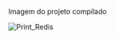 Imagem do projeto compilado

![Print_Redis](https://github.com/leticiamont/Fatec-3Semestre/assets/57296983/da4000ab-9cef-49bb-b6a8-ed0a0d7bb8c8)
